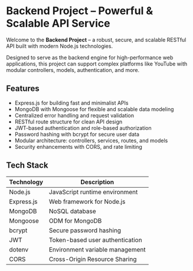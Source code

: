 # Backend Project – Powerful & Scalable API Service

Welcome to the **Backend Project** – a robust, secure, and scalable RESTful API built with modern Node.js technologies.

Designed to serve as the backend engine for high-performance web applications, this project can support complex platforms like YouTube with modular controllers, models, authentication, and more.

## Features

- Express.js for building fast and minimalist APIs
- MongoDB with Mongoose for flexible and scalable data modeling
- Centralized error handling and request validation
- RESTful route structure for clean API design
- JWT-based authentication and role-based authorization
- Password hashing with bcrypt for secure user data
- Modular architecture: controllers, services, routes, and models
- Security enhancements with  CORS, and rate limiting


## Tech Stack

| Technology     | Description                              |
|----------------|------------------------------------------|
| Node.js        | JavaScript runtime environment           |
| Express.js     | Web framework for Node.js                |
| MongoDB        | NoSQL database                           |
| Mongoose       | ODM for MongoDB                          |
| bcrypt         | Secure password hashing                  |
| JWT            | Token-based user authentication          |
| dotenv         | Environment variable management          |
| CORS           | Cross-Origin Resource Sharing            |



